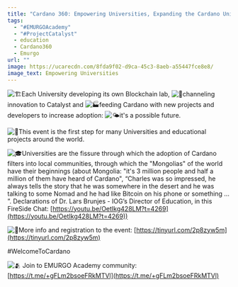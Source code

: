 ```yaml
---
title: "Cardano 360: Empowering Universities, Expanding the Cardano Universe"
tags:
  - "#EMURGOAcademy"
  - "#ProjectCatalyst"
  - education
  - Cardano360
  - Emurgo
url: ""
image: https://ucarecdn.com/8fda9f02-d9ca-45c3-8aeb-a55447fce8e8/
image_text: Empowering Universities
---
```


![🏗️](https://web.telegram.org/z/img-apple-64/1f3d7.png)Each University developing its own Blockchain lab, ![🚚](https://web.telegram.org/z/img-apple-64/1f69a.png)channeling innovation to Catalyst and ![🏭](https://web.telegram.org/z/img-apple-64/1f3ed.png)feeding Cardano with new projects and developers to increase adoption: ![🌤️](https://web.telegram.org/z/img-apple-64/1f324.png)it's a possible future.  
  
![🐣](https://web.telegram.org/z/img-apple-64/1f423.png)This event is the first step for many Universities and educational projects around the world.  
  
![🎓](https://web.telegram.org/z/img-apple-64/1f393.png)Universities are the fissure through which the adoption of Cardano filters into local communities, through which the "Mongolias" of the world have their beginnings (about Mongolia: "it's 3 million people and half a million of them have heard of Cardano", “Charles was so impressed, he always tells the story that he was somewhere in the desert and he was talking to some Nomad and he had like Bitcoin on his phone or something … ”. Declarations of Dr. Lars Brunjes - IOG’s Director of Education, in this FireSide Chat: [https://youtu.be/OetIkg428LM?t=4269](https://youtu.be/OetIkg428LM?t=4269))  
  
![📢](https://web.telegram.org/z/img-apple-64/1f4e2.png)More info and registration to the event: [https://tinyurl.com/2p8zyw5m](https://tinyurl.com/2p8zyw5m)  
  
#WelcomeToCardano  
  
![🫂](https://web.telegram.org/z/img-apple-64/1fac2.png) Join to EMURGO Academy community: [https://t.me/+gFLm2bsoeFRkMTVl](https://t.me/+gFLm2bsoeFRkMTVl)
